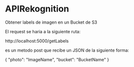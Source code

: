 # APIRekognition
Obtener labels de imagen en un Bucket de S3


El request se haria a la siguiente ruta:

http://localhost:5000/getLabels

es un metodo post que recibe un JSON de la siguiente forma:

{ 
    "photo": "ImageName",
    "bucket": "BucketName"
}
